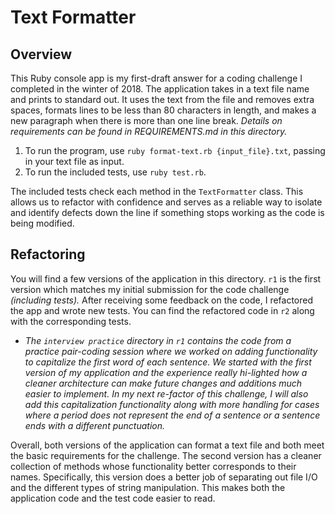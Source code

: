 # Text Formatter

## Overview
This Ruby console app is my first-draft answer for a coding challenge I completed in the winter of 2018. The application takes in a text file name and prints to standard out. It uses the text from the file and removes extra spaces, formats lines to be less than 80 characters in length, and makes a new paragraph when there is more than one line break. *Details on requirements can be found in REQUIREMENTS.md in this directory.* 

1. To run the program, use `ruby format-text.rb {input_file}.txt`, passing in your text file as input.
2. To run the included tests, use `ruby test.rb`.

The included tests check each method in the `TextFormatter` class. This allows us to refactor with confidence and serves as a reliable way to isolate and identify defects down the line if something stops working as the code is being modified.

## Refactoring
You will find a few versions of the application in this directory. `r1` is the first version which matches my initial submission for the code challenge *(including tests).* After receiving some feedback on the code, I refactored the app and wrote new tests. You can find the refactored code in `r2` along with the corresponding tests.
  * *The `interview practice` directory in `r1` contains the code from a practice pair-coding session where we worked on adding functionality to capitalize the first word of each sentence. We started with the first version of my application and the experience really hi-lighted how a cleaner architecture can make future changes and additions much easier to implement. In my next re-factor of this challenge, I will also add this capitalization functionality along with more handling for cases where a period does not represent the end of a sentence or a sentence ends with a different punctuation.*  

Overall, both versions of the application can format a text file and both meet the basic requirements for the challenge. The second version has a cleaner collection of methods whose functionality better corresponds to their names. Specifically, this version does a better job of separating out file I/O and the different types of string manipulation. This makes both the application code and the test code easier to read.
